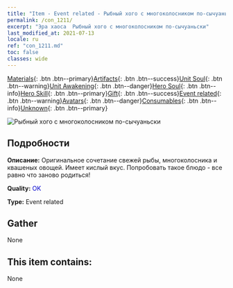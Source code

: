 ```yaml
---
title: "Item - Event related - Рыбный хого с многоколосником по-сычуаньски"
permalink: /con_1211/
excerpt: "Эра хаоса  Рыбный хого с многоколосником по-сычуаньски"
last_modified_at: 2021-07-13
locale: ru
ref: "con_1211.md"
toc: false
classes: wide
---
```

 [Materials](/ItemsRU/){: .btn .btn--primary}[Artifacts](/ItemsRU/Artifacts/){: .btn .btn--success}[Unit Soul](/ItemsRU/UnitSoul/){: .btn .btn--warning}[Unit Awakening](/ItemsRU/UnitAwakening/){: .btn .btn--danger}[Hero Soul](/ItemsRU/HeroSoul/){: .btn .btn--info}[Hero Skill](/ItemsRU/HeroSkill/){: .btn .btn--primary}[Gift](/ItemsRU/Gift/){: .btn .btn--success}[Event related](/ItemsRU/Events/){: .btn .btn--warning}[Avatars](/ItemsRU/Avatars/){: .btn .btn--danger}[Consumables](/ItemsRU/Consumables/){: .btn .btn--info}[Unknown](/ItemsRU/Unknown/){: .btn .btn--primary}

 ![Рыбный хого с многоколосником по-сычуаньски](/images/t/i_81521331.png)

## Подробности
 **Описание:** Оригинальное сочетание свежей рыбы, многоколосника и квашеных овощей. Имеет кислый вкус. Попробовать такое блюдо - все равно что заново родиться!

 **Quality:** <span style="color: #0000CD">OK</span>

 **Type:** Event related

## Gather

  None

## This item contains:

  None

